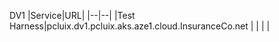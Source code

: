 DV1
|Service|URL|
|--|--|
|Test Harness|pcluix.dv1.pcluix.aks.aze1.cloud.InsuranceCo.net  |
|  |  |

